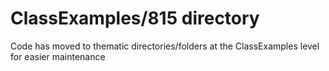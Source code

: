 # ClassExamples/815 directory
Code has moved to thematic directories/folders 
at the ClassExamples level for easier maintenance
